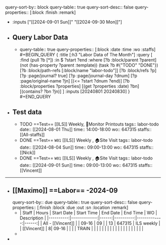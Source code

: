 query-sort-by:: block
query-table:: true
query-sort-desc:: false
query-properties:: [:block :finish :remark]

- :inputs ["[[2024-09-01 Sun]]" "[[2024-09-30 Mon]]"]
- ## Query Labor Data
	- query-table:: true
	  query-properties:: [:block :date :time :wo :staffs]
	  #+BEGIN_QUERY
	  {
	   :title [:h3 "Labor Data of The Month"]
	   :query [
	           :find (pull ?b [*])
	           :in $ ?start ?end
	           :where
	           [?b :block/parent ?parent]
	           (not (has-property ?parent :template))
	           (task ?b #{"TODO" "DONE"})
	           [?b :block/path-refs [:block/name "labor-todo"]]
	           [?b :block/refs ?p]
	           [?p :page/journal? true]
	           [?p :page/journal-day ?dnum]
	           [?p :page/original-name ?jn]
	           [(<= ?start ?dnum ?end)]
	           [?b :block/properties ?properties]
	           [(get ?properties :date) ?bn]
	           [(contains? ?bn ?jn)]
	           ]
	  :inputs [20240801 20240830]
	   }
	  #+END_QUERY
- ## Test data
	- TODO ==Test==  [[ILS]] Weekly, 📄Monitor Printouts 
	  tags:: labor-todo
	  date:: [[2024-08-01 Thu]]
	  time:: 14:00-18:00
	  wo:: 647315
	  staffs:: [[All-staffs]]
	- DONE ==Test== `W01` [[ILS]] Weekly ,  🏠️Site Visit
	  tags:: labor-todo
	  date:: [[2024-08-04 Sun]]
	  time:: 09:00-13:00
	  wo:: 647315
	  staffs:: [[Nick]]
	- DONE ==Test== `W01` [[ILS]] Weekly ,  🏠️Site Visit
	  tags:: labor-todo
	  date:: [[2024-09-01 Sun]]
	  time:: 09:00-13:00
	  wo:: 647315
	  staffs:: [[Vincent]]
- ---
- ## [[Maximo]] ==Labor== -2024-09
  query-sort-by:: due
  query-table:: true
  query-sort-desc:: false
  query-properties:: [:finish :block :due :out :sn :location :remark]
	- | Staff   |  Hours |   Start Date        |  Start Time | End Date | End Time | WO | Description |
	  |----------:|-------------:|------:|----------:|-------------:|------:|
	  |  All - [[Vincent]] | | 09-16  | 09  |   |  13 |  647315  |  ILS weekly |
	  | [[Vincent]] | 8|   09-16 |   |   |   |  TRAIN  |   |
	  |   |    |   |   |   |    |   |    |
	  |   |    |   |   |   |    |   |    |
	-
-